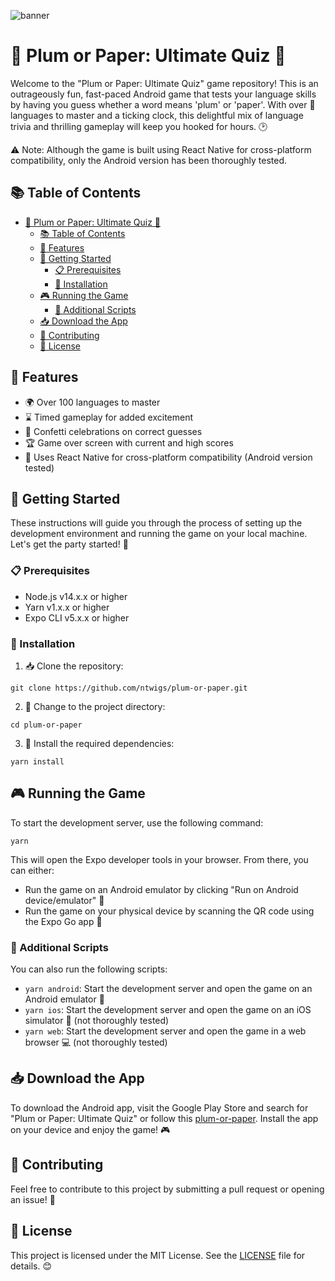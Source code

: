 ![banner](https://user-images.githubusercontent.com/14088342/235726631-08be98a2-8f94-4df0-9182-8b7565111179.png)

# 🎉 Plum or Paper: Ultimate Quiz 🎉

Welcome to the "Plum or Paper: Ultimate Quiz" game repository! This is an outrageously fun, fast-paced Android game that tests your language skills by having you guess whether a word means 'plum' or 'paper'. With over 💯 languages to master and a ticking clock, this delightful mix of language trivia and thrilling gameplay will keep you hooked for hours. 🕑

⚠️ Note: Although the game is built using React Native for cross-platform compatibility, only the Android version has been thoroughly tested.

## 📚 Table of Contents

- [🎉 Plum or Paper: Ultimate Quiz 🎉](#-plum-or-paper-ultimate-quiz-)
  - [📚 Table of Contents](#-table-of-contents)
  - [🌟 Features](#-features)
  - [🚀 Getting Started](#-getting-started)
    - [📋 Prerequisites](#-prerequisites)
    - [🔧 Installation](#-installation)
  - [🎮 Running the Game](#-running-the-game)
    - [📄 Additional Scripts](#-additional-scripts)
  - [📥 Download the App](#-download-the-app)
  - [🤝 Contributing](#-contributing)
  - [📄 License](#-license)

## 🌟 Features

- 🌍 Over 100 languages to master
- ⌛ Timed gameplay for added excitement
- 🎊 Confetti celebrations on correct guesses
- 🏆 Game over screen with current and high scores
- 📱 Uses React Native for cross-platform compatibility (Android version tested)

## 🚀 Getting Started

These instructions will guide you through the process of setting up the development environment and running the game on your local machine. Let's get the party started! 🎈

### 📋 Prerequisites

- Node.js v14.x.x or higher
- Yarn v1.x.x or higher
- Expo CLI v5.x.x or higher

### 🔧 Installation

1. 📥 Clone the repository:

```
git clone https://github.com/ntwigs/plum-or-paper.git
```

2. 📁 Change to the project directory:

```
cd plum-or-paper
```

3. 🧪 Install the required dependencies:

```
yarn install
```

## 🎮 Running the Game

To start the development server, use the following command:

```
yarn
```

This will open the Expo developer tools in your browser. From there, you can either:

- Run the game on an Android emulator by clicking "Run on Android device/emulator" 🤖
- Run the game on your physical device by scanning the QR code using the Expo Go app 📲

### 📄 Additional Scripts

You can also run the following scripts:

- `yarn android`: Start the development server and open the game on an Android emulator 📱
- `yarn ios`: Start the development server and open the game on an iOS simulator 🍏 (not thoroughly tested)
- `yarn web`: Start the development server and open the game in a web browser 💻 (not thoroughly tested)

## 📥 Download the App

To download the Android app, visit the Google Play Store and search for "Plum or Paper: Ultimate Quiz" or follow this [plum-or-paper](https://play.google.com/store/apps/details?id=com.ntwigs.plumorpaperultimatequiz). Install the app on your device and enjoy the game! 🎮

## 🤝 Contributing

Feel free to contribute to this project by submitting a pull request or opening an issue! 🎊

## 📄 License

This project is licensed under the MIT License. See the [LICENSE](LICENSE) file for details. 😊